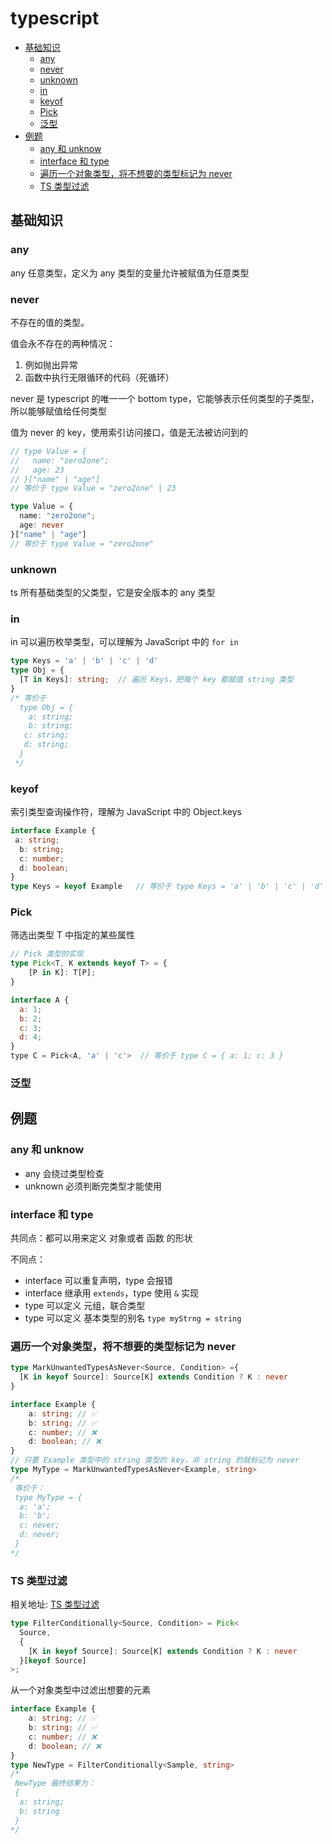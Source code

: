 # typescript

- [基础知识](#基础知识)
  - [any](#any)
  - [never](#never)
  - [unknown](#unknown)
  - [in](#in)
  - [keyof](#keyof)
  - [Pick](#pick)
  - [泛型](#泛型)
- [例题](#例题)
  - [any 和 unknow](#any-和-unknow)
  - [interface 和 type](#interface-和-type)
  - [遍历一个对象类型，将不想要的类型标记为 never](#遍历一个对象类型将不想要的类型标记为-never)
  - [TS 类型过滤](#ts-类型过滤)

## 基础知识

### any

any 任意类型，定义为 any 类型的变量允许被赋值为任意类型

### never

不存在的值的类型。

值会永不存在的两种情况：

1. 例如抛出异常
2. 函数中执行无限循环的代码（死循环）

never 是 typescript 的唯一一个 bottom type，它能够表示任何类型的子类型，所以能够赋值给任何类型

值为 never 的 key，使用索引访问接口，值是无法被访问到的

```ts
// type Value = {  
//   name: "zero2one";   
//   age: 23  
// }["name" | "age"]  
// 等价于 type Value = "zero2one" | 23 

type Value = {  
  name: "zero2one";   
  age: never  
}["name" | "age"]  
// 等价于 type Value = "zero2one" 
```

### unknown

ts 所有基础类型的父类型，它是安全版本的 any 类型

### in

 in 可以遍历枚举类型，可以理解为 JavaScript 中的 `for in`

```ts
type Keys = 'a' | 'b' | 'c' | 'd'  
type Obj = {
  [T in Keys]: string;  // 遍历 Keys，把每个 key 都赋值 string 类型  
}  
/* 等价于   
  type Obj = {  
    a: string;  
    b: string;  
   c: string;  
   d: string;  
  } 
 */ 
```

### keyof

索引类型查询操作符，理解为 JavaScript 中的 Object.keys

```ts
interface Example {  
 a: string;  
  b: string;  
  c: number;  
  d: boolean;  
}  
type Keys = keyof Example   // 等价于 type Keys = 'a' | 'b' | 'c' | 'd' 
```

### Pick

筛选出类型 T 中指定的某些属性

```ts
// Pick 类型的实现
type Pick<T, K extends keyof T> = {  
    [P in K]: T[P];  
} 
```

```js
interface A {  
  a: 1;  
  b: 2;  
  c: 3;  
  d: 4;  
}  
type C = Pick<A, 'a' | 'c'>  // 等价于 type C = { a: 1; c: 3 } 
```

### 泛型

## 例题

### any 和 unknow

- any 会绕过类型检查
- unknown 必须判断完类型才能使用

### interface 和 type

共同点：都可以用来定义 对象或者 函数 的形状

不同点：

- interface 可以重复声明，type 会报错
- interface 继承用 `extends`，type 使用 `&` 实现
- type 可以定义 元组，联合类型
- type 可以定义 基本类型的别名 `type myStrng = string`

### 遍历一个对象类型，将不想要的类型标记为 never

```ts
type MarkUnwantedTypesAsNever<Source, Condition> ={  
  [K in keyof Source]: Source[K] extends Condition ? K : never  
} 
```

```ts
interface Example {  
    a: string; // ✅   
    b: string; // ✅    
    c: number; // ❌   
    d: boolean; // ❌   
}  
// 只要 Example 类型中的 string 类型的 key，非 string 的就标记为 never  
type MyType = MarkUnwantedTypesAsNever<Example, string>  
/*  
 等价于：  
 type MyType = {  
  a: 'a';  
  b: 'b';  
  c: never;  
  d: never;  
 }  
*/ 
```

### TS 类型过滤

相关地址: [TS 类型过滤](https://developer.51cto.com/article/699154.html)

```ts
type FilterConditionally<Source, Condition> = Pick<  
  Source,   
  {  
    [K in keyof Source]: Source[K] extends Condition ? K : never  
  }[keyof Source]  
>;
```

从一个对象类型中过滤出想要的元素

```ts
interface Example {  
    a: string; // ✅   
    b: string; // ✅    
    c: number; // ❌   
    d: boolean; // ❌   
}  
type NewType = FilterConditionally<Sample, string>  
/*  
 NewType 最终结果为：  
 {  
  a: string;  
  b: string 
 }  
*/
```
